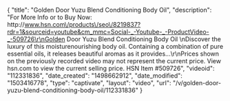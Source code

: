 {
    "title": "Golden Door Yuzu Blend Conditioning Body Oil",
    "description": "For More Info or to Buy Now: http:\/\/www.hsn.com\/products\/seo\/8219837?rdr=1&sourceid=youtube&cm_mmc=Social-_-Youtube-_-ProductVideo-_-509726\r\nGolden Door Yuzu Blend Conditioning Body Oil \nDiscover the luxury of this moisturenourishing body oil. Containing a combination of pure essential oils, it releases beautiful aromas as it provides...\r\nPrices shown on the previously recorded video may not represent the current price.  View hsn.com to view the current selling price. HSN Item #509726",
    "videoid": "112331836",
    "date_created": "1498662912",
    "date_modified": "1503416778",
    "type": "captivate",
    "layout": "video",
    "url": "\/v\/golden-door-yuzu-blend-conditioning-body-oil\/112331836"
}